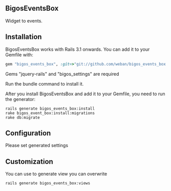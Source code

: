 ## BigosEventsBox
Widget to events.

## Installation

BigosEventsBox works with Rails 3.1 onwards. You can add it to your Gemfile with:

```ruby
gem "bigos_events_box", :git=>"git://github.com/weban/bigos_events_box.git"
```
Gems "jquery-rails" and "bigos_settings" are required

Run the bundle command to install it.

After you install BigosEventsBox and add it to your Gemfile, you need to run the generator:

```console
rails generate bigos_events_box:install
rake bigos_event_box:install:migrations
rake db:migrate
```


## Configuration

Please set generated settings



## Customization

You can use to generate view you can overwrite
```console
rails generate bigos_events_box:views
```

